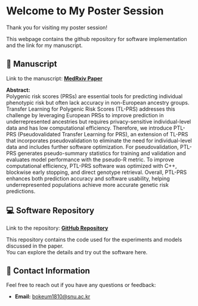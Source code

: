 # Welcome to My Poster Session

Thank you for visiting my poster session! 

This webpage contains the github repository for software implementation and the link for my manuscript.

## 📝 Manuscript

Link to the manuscript: [**MedRxiv Paper**](https://www.medrxiv.org/content/10.1101/2025.06.19.25329937v1)

**Abstract:**  
Polygenic risk scores (PRSs) are essential tools for predicting individual phenotypic risk but often lack accuracy in non-European ancestry groups. Transfer Learning for Polygenic Risk Scores (TL-PRS) addresses this challenge by leveraging European PRSs to improve prediction in underrepresented ancestries but requires privacy-sensitive individual-level data and has low computational efficiency. Therefore, we introduce PTL-PRS (Pseudovalidated Transfer Learning for PRS), an extension of TL-PRS that incorporates pseudovalidation to eliminate the need for individual-level data and includes further software optimization. For pseudovalidation, PTL-PRS generates pseudo-summary statistics for training and validation and evaluates model performance with the pseudo-R metric. To improve computational efficiency, PTL-PRS software was optimized with C++, blockwise early stopping, and direct genotype retrieval. Overall, PTL-PRS enhances both prediction accuracy and software usability, helping underrepresented populations achieve more accurate genetic risk predictions.

## 💻 Software Repository

Link to the repository: [**GitHub Repository**](https://github.com/bokeumcho/PTL.PRS)

This repository contains the code used for the experiments and models discussed in the paper.  
You can explore the details and try out the software here.

## 🤝 Contact Information

Feel free to reach out if you have any questions or feedback:

- **Email:** [bokeum1810@snu.ac.kr](bokeum1810@snu.ac.kr)
